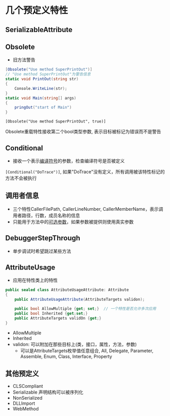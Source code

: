 # 几个预定义特性

## SerializableAttribute

## Obsolete

- 旧方法警告

```c#
[Obsolete("Use method SuperPrintOut")]
// "Use method SuperPrintOut"为警告信息
static void PrintOut(string str)
{
    Console.WriteLine(str);
}
static void Main(string[] args)
{
    pringOut("start of Main")
}
```

`[Obsolete("Use method SuperPrintOut", true)]`

Obsolete重载特性接收第二个bool类型参数, 表示目标被标记为错误而不是警告

## Conditional  

- 接收一个表示[编译符号](Csharp_Preprocess.md)的参数，检查编译符号是否被定义

`[Conditional("DoTrace")]`, 如果"DoTrace"没有定义，所有调用被该特性标记的方法不会被执行

## 调用者信息

- 三个特性CallerFilePath, CallerLineNumber, CallerMemberName，表示调用者路径，行数，成员名称的信息
- 只能用于方法中的[可选参数](Csharp_Method.md)，如果参数被提供则使用真实参数

## DebuggerStepThrough

- 单步调试时希望跳过某些方法

## AttributeUsage

- 应用在特性类上的特性

```c#
public sealed class AttributeUsageAttribute: Attribute
{
    public AttributeUsageAttribute(AttributeTargets validon);

    public bool AllowMultiple {get; set;}  // 一个特性是否允许多次应用
    public bool Inherited {get;set;}
    public AttributeTargets validOn {get;}
}
```

- AllowMultiple
- Inherited
- validon: 可以附加在那些目标上(类，接口，属性，方法，参数)
  - 可以是AttributeTargets枚举值任意组合, All, Delegate, Parameter, Assemble, Enum, Class, Interface, Property

## 其他预定义

- CLSCompliant
- Serializable 声明结构可以被序列化
- NonSerialized
- DLLImport
- WebMethod
